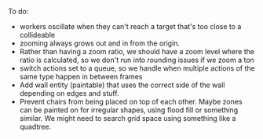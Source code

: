 To do:
* workers oscillate when they can't reach a target that's too close to a collideable
* zooming always grows out and in from the origin. 
* Rather than having a zoom ratio, we should have a zoom level where the ratio is calculated, so we don't run into rounding issues if we zoom a ton
* switch actions set to a queue, so we handle when multiple actions of the same type happen in between frames
* Add wall entity (paintable) that uses the correct side of the wall depending on edges and stuff.
* Prevent chairs from being placed on top of each other.
    Maybe zones can be painted on for irregular shapes, using flood fill or something similar.
    We might need to search grid space using something like a quadtree.
